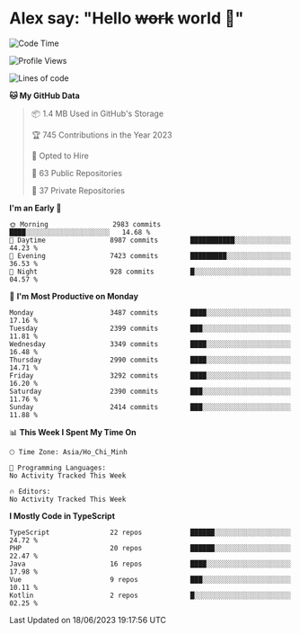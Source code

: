 # Alex say: "Hello ~~work~~ world 🐾"

<!--START_SECTION:waka-->
![Code Time](http://img.shields.io/badge/Code%20Time-839%20hrs%205%20mins-blue)

![Profile Views](http://img.shields.io/badge/Profile%20Views-2-blue)

![Lines of code](https://img.shields.io/badge/From%20Hello%20World%20I%27ve%20Written-41.1%20million%20lines%20of%20code-blue)

**🐱 My GitHub Data** 

> 📦 1.4 MB Used in GitHub's Storage 
 > 
> 🏆 745 Contributions in the Year 2023
 > 
> 💼 Opted to Hire
 > 
> 📜 63 Public Repositories 
 > 
> 🔑 37 Private Repositories 
 > 
**I'm an Early 🐤** 

```text
🌞 Morning                2983 commits        ████░░░░░░░░░░░░░░░░░░░░░   14.68 % 
🌆 Daytime                8987 commits        ███████████░░░░░░░░░░░░░░   44.23 % 
🌃 Evening                7423 commits        █████████░░░░░░░░░░░░░░░░   36.53 % 
🌙 Night                  928 commits         █░░░░░░░░░░░░░░░░░░░░░░░░   04.57 % 
```
📅 **I'm Most Productive on Monday** 

```text
Monday                   3487 commits        ████░░░░░░░░░░░░░░░░░░░░░   17.16 % 
Tuesday                  2399 commits        ███░░░░░░░░░░░░░░░░░░░░░░   11.81 % 
Wednesday                3349 commits        ████░░░░░░░░░░░░░░░░░░░░░   16.48 % 
Thursday                 2990 commits        ████░░░░░░░░░░░░░░░░░░░░░   14.71 % 
Friday                   3292 commits        ████░░░░░░░░░░░░░░░░░░░░░   16.20 % 
Saturday                 2390 commits        ███░░░░░░░░░░░░░░░░░░░░░░   11.76 % 
Sunday                   2414 commits        ███░░░░░░░░░░░░░░░░░░░░░░   11.88 % 
```


📊 **This Week I Spent My Time On** 

```text
🕑︎ Time Zone: Asia/Ho_Chi_Minh

💬 Programming Languages: 
No Activity Tracked This Week

🔥 Editors: 
No Activity Tracked This Week
```

**I Mostly Code in TypeScript** 

```text
TypeScript               22 repos            ██████░░░░░░░░░░░░░░░░░░░   24.72 % 
PHP                      20 repos            ██████░░░░░░░░░░░░░░░░░░░   22.47 % 
Java                     16 repos            ████░░░░░░░░░░░░░░░░░░░░░   17.98 % 
Vue                      9 repos             ███░░░░░░░░░░░░░░░░░░░░░░   10.11 % 
Kotlin                   2 repos             █░░░░░░░░░░░░░░░░░░░░░░░░   02.25 % 
```




 Last Updated on 18/06/2023 19:17:56 UTC
<!--END_SECTION:waka-->
